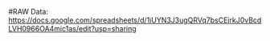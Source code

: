 #RAW Data: https://docs.google.com/spreadsheets/d/1iUYN3J3ugQRVq7bsCEjrkJ0vBcdLVH0966OA4mic1as/edit?usp=sharing

